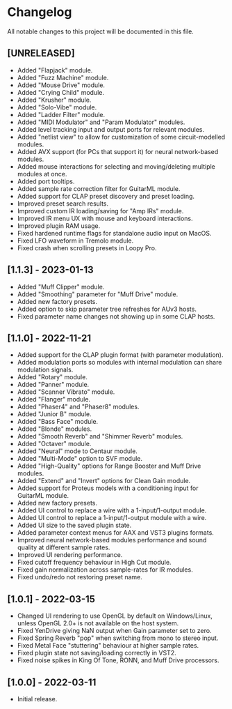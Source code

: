 # Changelog

All notable changes to this project will be documented in this file.

## [UNRELEASED]
- Added "Flapjack" module.
- Added "Fuzz Machine" module.
- Added "Mouse Drive" module.
- Added "Crying Child" module.
- Added "Krusher" module.
- Added "Solo-Vibe" module.
- Added "Ladder Filter" module.
- Added "MIDI Modulator" and "Param Modulator" modules.
- Added level tracking input and output ports for relevant modules.
- Added "netlist view" to allow for customization of some circuit-modelled modules.
- Added AVX support (for PCs that support it) for neural network-based modules.
- Added mouse interactions for selecting and moving/deleting multiple modules at once.
- Added port tooltips.
- Added sample rate correction filter for GuitarML module.
- Added support for CLAP preset discovery and preset loading.
- Improved preset search results.
- Improved custom IR loading/saving for "Amp IRs" module.
- Improved IR menu UX with mouse and keyboard interactions.
- Improved plugin RAM usage.
- Fixed hardened runtime flags for standalone audio input on MacOS.
- Fixed LFO waveform in Tremolo module.
- Fixed crash when scrolling presets in Loopy Pro.

## [1.1.3] - 2023-01-13
- Added "Muff Clipper" module.
- Added "Smoothing" parameter for "Muff Drive" module.
- Added new factory presets.
- Added option to skip parameter tree refreshes for AUv3 hosts.
- Fixed parameter name changes not showing up in some CLAP hosts.

## [1.1.0] - 2022-11-21
- Added support for the CLAP plugin format (with parameter modulation).
- Added modulation ports so modules with internal modulation can share modulation signals.
- Added "Rotary" module.
- Added "Panner" module.
- Added "Scanner Vibrato" module.
- Added "Flanger" module.
- Added "Phaser4" and "Phaser8" modules.
- Added "Junior B" module.
- Added "Bass Face" module.
- Added "Blonde" modules.
- Added "Smooth Reverb" and "Shimmer Reverb" modules.
- Added "Octaver" module.
- Added "Neural" mode to Centaur module.
- Added "Multi-Mode" option to SVF module.
- Added "High-Quality" options for Range Booster and Muff Drive modules.
- Added "Extend" and "Invert" options for Clean Gain module.
- Added support for Proteus models with a conditioning input for GuitarML module.
- Added new factory presets.
- Added UI control to replace a wire with a 1-input/1-output module.
- Added UI control to replace a 1-input/1-output module with a wire.
- Added UI size to the saved plugin state.
- Added parameter context menus for AAX and VST3 plugins formats.
- Improved neural network-based modules performance and sound quality at different sample rates.
- Improved UI rendering performance.
- Fixed cutoff frequency behaviour in High Cut module.
- Fixed gain normalization across sample-rates for IR modules.
- Fixed undo/redo not restoring preset name.

## [1.0.1] - 2022-03-15
- Changed UI rendering to use OpenGL by default on Windows/Linux, unless OpenGL 2.0+ is not available on the host system.
- Fixed YenDrive giving NaN output when Gain parameter set to zero.
- Fixed Spring Reverb "pop" when switching from mono to stereo input.
- Fixed Metal Face "stuttering" behaviour at higher sample rates.
- Fixed plugin state not saving/loading correctly in VST2.
- Fixed noise spikes in King Of Tone, RONN, and Muff Drive processors.

## [1.0.0] - 2022-03-11
- Initial release.
